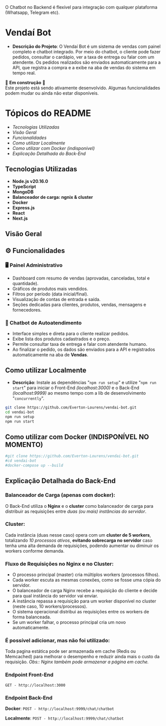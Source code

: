 ﻿﻿O Chatbot no Backend é flexível para integração com qualquer plataforma (Whatsapp, Telegram etc).

# Vendaí Bot

- **Descrição do Projeto**: O Vendaí Bot é um sistema de vendas com painel completo e chatbot integrado. Por meio do chatbot, o cliente pode fazer pedidos, consultar o cardápio, ver a taxa de entrega ou falar com um atendente. Os pedidos realizados são enviados automaticamente para a API, que registra a compra e a exibe na aba de vendas do sistema em tempo real.

🚧 **Em construção** 🚧  
Este projeto está sendo ativamente desenvolvido. Algumas funcionalidades podem mudar ou ainda não estar disponíveis.

# Tópicos do README
- *Tecnologias Utilizadas*
- *Visão Geral*
- *Funcionalidades*
- *Como utilizar Localmente*
- *Como utilizar com Docker (indisponível)*
- *Explicação Detalhada do Back-End*

## Tecnologias Utilizadas
- **Node.js v20.16.0**
- **TypeScript**
- **MongoDB**
- **Balanceador de carga: ngnix & cluster**
- **Docker**
- **Express.js**
- **React**
- **Next.js**

## Visão Geral

## ⚙️ Funcionalidades

### 🖥️ Painel Administrativo
- Dashboard com resumo de vendas (aprovadas, canceladas, total e quantidade).
- Gráficos de produtos mais vendidos.
- Filtros por período (data inicial/final).
- Visualização de contas de entrada e saída.
- Seções dedicadas para clientes, produtos, vendas, mensagens e fornecedores.

### 💬 Chatbot de Autoatendimento
- Interface simples e direta para o cliente realizar pedidos.
- Exibe lista dos produtos cadastrados e o preço.
- Permite consultar taxa de entrega e falar com atendente humano.
- Ao finalizar o pedido, os dados são enviados para a API e registrados automaticamente na aba de **Vendas**.

## Como utilizar Localmente
- **Descrição**: Instale as dependências "`npm run setup`" e utilize "`npm run start`" para iniciar o Front-End *(localhost:3000)* e o Back-End *(localhost:9999)* ao mesmo tempo com a lib de desenvolvimento "`concurrently`".

```bash
git clone https://github.com/Everton-Lourens/vendai-bot.git
cd vendai-bot
npm run setup
npm run start
```

## Como utilizar com Docker (INDISPONÍVEL NO MOMENTO)

```bash
#git clone https://github.com/Everton-Lourens/vendai-bot.git
#cd vendai-bot
#docker-compose up --build
```

## Explicação Detalhada do Back-End

### **Balanceador de Carga (apenas com docker)**:
O Back-End utiliza o **Nginx** e o **cluster** como balanceador de carga para distribuir as requisições entre *duas (ou mais) instâncias do servidor*.

### **Cluster**:
Cada instância (duas nesse caso) opera com um **cluster de 5 workers**, totalizando *10 processos ativos*, **evitando sobrecarga no servidor** caso tenha uma alta demanda de requisições, podendo aumentar ou diminuir os workers conforme demanda.

### **Fluxo de Requisições no Nginx e no Cluster**:  
- O processo principal (master) cria múltiplos workers (processos filhos).
- Cada worker escuta as mesmas conexões, como se fosse uma cópia do servidor.
- O balanceador de carga Nginx recebe a requisição do cliente e decide para qual instância do servidor vai enviar.
- A instância repassa a requisição para um worker disponível no cluster (neste caso, 10 workers/processos).
- O sistema operacional distribui as requisições entre os workers de forma balanceada.
- Se um worker falhar, o processo principal cria um novo automaticamente.

### **É possível adicionar, mas não foi utilizado**:
Toda pagina estática pode ser armazenada em cache (Redis ou Memcached) para melhorar o desempenho e reduzir ainda mais o custo da requisição.
*Obs:: Nginx também pode armazenar a página em cache.*

### Endpoint Front-End
`GET - http://localhost:3000`

### Endpoint Back-End
**Docker**: `POST - http://localhost:9999/chat/chatbot`

**Localmente**: `POST - http://localhost:9999/chat/chatbot`

